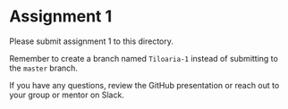 # Assignment 1

Please submit assignment 1 to this directory.

Remember to create a branch named `Tiloaria-1` 
instead of submitting to the `master` branch.

If you have any questions, review the GitHub presentation or reach
out to your group or mentor on Slack.
